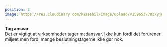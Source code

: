 ```yaml
---
position: 2
image: https://res.cloudinary.com/kassebil/image/upload/v1596537703/yjwwzwhictrlovbfx8za.svg
---
```

<strong> Tag ansvar  </strong><br> 
Det er vigtigt at virksomheder tager medansvar. 
Ikke kun fordi det forurener miljøet men fordi mange beslutningstagerne ikke gør nok.